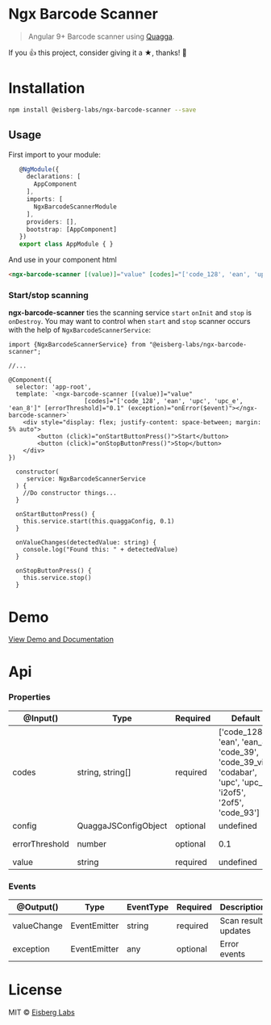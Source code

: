 # Ngx Barcode Scanner
> Angular 9+ Barcode scanner using [Quagga](https://github.com/ericblade/quagga2).

If you 👍 this project, consider giving it a ★, thanks! 🙌


# Installation
```bash
npm install @eisberg-labs/ngx-barcode-scanner --save
```


## Usage
First import to your module:
```typescript
   @NgModule({
     declarations: [
       AppComponent
     ],
     imports: [
       NgxBarcodeScannerModule
     ],
     providers: [],
     bootstrap: [AppComponent]
   })
   export class AppModule { }

```
And use in your component html
```html
<ngx-barcode-scanner [(value)]="value" [codes]="['code_128', 'ean', 'upc', 'upc_e', 'ean_8']" [errorThreshold]="0.1" (exception)="onError($event)"></ngx-barcode-scanner>
```
### Start/stop scanning
**ngx-barcode-scanner** ties the scanning service `start` `onInit` and `stop` is `onDestroy`. You may want to control when `start` and `stop` scanner occurs with the help of `NgxBarcodeScannerService`:
```
import {NgxBarcodeScannerService} from "@eisberg-labs/ngx-barcode-scanner";

//...

@Component({
  selector: 'app-root',
  template: `<ngx-barcode-scanner [(value)]="value"
                     [codes]="['code_128', 'ean', 'upc', 'upc_e', 'ean_8']" [errorThreshold]="0.1" (exception)="onError($event)"></ngx-barcode-scanner>`
    <div style="display: flex; justify-content: space-between; margin: 5% auto">
        <button (click)="onStartButtonPress()">Start</button>
        <button (click)="onStopButtonPress()">Stop</button>
    </div>
})

  constructor(
     service: NgxBarcodeScannerService
  ) {
    //Do constructor things...
  }

  onStartButtonPress() {
    this.service.start(this.quaggaConfig, 0.1)
  }

  onValueChanges(detectedValue: string) {
    console.log("Found this: " + detectedValue)
  }
  
  onStopButtonPress() {
    this.service.stop()
  }
```

# Demo
[View Demo and Documentation](https://www.amarjanica.com/projects/angular-components/documentation/ngx-barcode-scanner/Readme.html)


# Api
### Properties

@Input() | Type | Required|Default|Description
---------|------|---------|-------|-------
codes | string, string[]| required | ['code_128', 'ean', 'ean_8', 'code_39', 'code_39_vin', 'codabar', 'upc', 'upc_e', 'i2of5', '2of5', 'code_93'] | Type of barcode algorithm to detect. Supported are *code_128*,*ean*,*ean_8*,*code_39*,*code_39_vin*,*codabar*,*upc*,*upc_e*,*i2of5*,*2of5*,*code_93*. Be aware that more codes you define, more possible false positives, and it might take longer to detect a barcode.
config | QuaggaJSConfigObject | optional | undefined | Optional [quagga](https://github.com/ericblade/quagga2/blob/253aa01999d0e4a912ca33b119c91fd15cd0294b/type-definitions/quagga.d.ts) config object (Define camera device id, media constraints ...).
errorThreshold | number | optional | 0.1 | Defines threshold of scan detect accuracy. Smaller the value, smaller chance of false positives.
value | string | required | undefined | Scan result outputs to value.

### Events

@Output() | Type | EventType | Required | Description
----------|------|-----------|----------|------------
valueChange | EventEmitter | string | required | Scan result updates
exception | EventEmitter | any | optional | Error events

# License

MIT © [Eisberg Labs](https://www.eisberg-labs.com)


